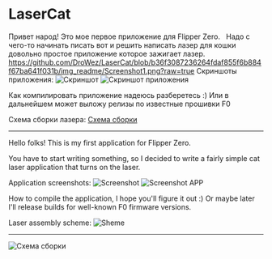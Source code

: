 # LaserCat


Привет народ! Это мое первое приложение для Flipper Zero.   Надо с чего-то начинать писать вот и решить написать лазер для кошки довольно простое приложение которое зажигает лазер. 
https://github.com/DroWez/LaserCat/blob/b36f3087236264fdaf855f6b884f67ba641f031b/img_readme/Screenshot1.png?raw=true
Скриншоты приложения:
![Скриншот]([image_url](https://github.com/DroWez/LaserCat/blob/main/img_readme/Screenshot1.png?raw=true)) ![Cкриншот приложения]([image_url](https://github.com/DroWez/LaserCat/blob/main/img_readme/Screenshot2.png?raw=true))

Как компилировать приложение надеюсь разберетесь :)  Или в дальнейшем может выложу релизы по известные прошивки F0

Схема сборки лазера: 
[Схема сборки]([image_url](https://github.com/DroWez/LaserCat/blob/main/img_readme/shema.jpg?raw=true))




---------------------------------------------
Hello folks! This is my first application for Flipper Zero.

You have to start writing something, so I decided to write a fairly simple cat laser application that turns on the laser.

Application screenshots:
![Screenshot]([image_url](https://github.com/DroWez/LaserCat/blob/main/img_readme/Screenshot1.png?raw=true)) ![Screenshot APP]([image_url](https://github.com/DroWez/LaserCat/blob/main/img_readme/Screenshot2.png?raw=true))

How to compile the application, I hope you'll figure it out :) Or maybe later I'll release builds for well-known F0 firmware versions.

Laser assembly scheme:
![Sheme]([image_url](https://github.com/DroWez/LaserCat/blob/main/img_readme/shema.jpg?raw=true))


---------------------------
![Схема сборки]([image_url](https://github.com/DroWez/LaserCat/blob/main/img_readme/foto.jpg?raw=true))
